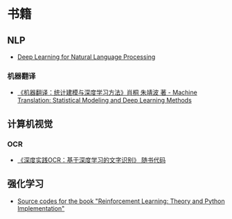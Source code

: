 # 书籍

## NLP

- [Deep Learning for Natural Language Processing](https://github.com/TrainingByPackt/Deep-Learning-for-Natural-Language-Processing)

### 机器翻译

- [《机器翻译：统计建模与深度学习方法》肖桐 朱靖波 著 - Machine Translation: Statistical Modeling and Deep Learning Methods](https://github.com/NiuTrans/MTBook)

## 计算机视觉

### OCR

- [《深度实践OCR：基于深度学习的文字识别》 随书代码](https://github.com/ocrbook/ocrinaction)

## 强化学习

- [Source codes for the book "Reinforcement Learning: Theory and Python Implementation"](https://github.com/zhiqingxiao/rl-book)